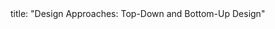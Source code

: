 <frontmatter>
title: "Design Approaches: Top-Down and Bottom-Up Design"
</frontmatter>

<include src="unit-inPage-asFlat.md" boilerplate />